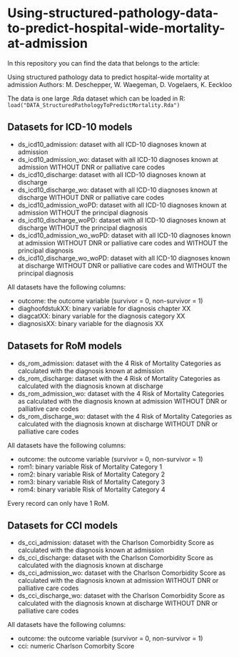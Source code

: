 # Using-structured-pathology-data-to-predict-hospital-wide-mortality-at-admission

In this repository you can find the data that belongs to the article:

Using structured pathology data to predict hospital-wide mortality at admission
Authors: M. Deschepper, W. Waegeman, D. Vogelaers, K. Eeckloo

The data is one large .Rda dataset which can be loaded in R: `load("DATA_StructuredPathologyToPredictMortality.Rda")`


## Datasets for ICD-10 models

- ds_icd10_admission: dataset with all ICD-10 diagnoses known at admission
- ds_icd10_admission_wo: dataset with all ICD-10 diagnoses known at admission WITHOUT DNR or palliative care codes
- ds_icd10_discharge: dataset with all ICD-10 diagnoses known at discharge
- ds_icd10_discharge_wo: dataset with all ICD-10 diagnoses known at discharge WITHOUT DNR or palliative care codes
- ds_icd10_admission_woPD: dataset with all ICD-10 diagnoses known at admission WITHOUT the principal diagnosis
- ds_icd10_discharge_woPD: dataset with all ICD-10 diagnoses known at discharge WITHOUT the principal diagnosis
- ds_icd10_admission_wo_woPD: dataset with all ICD-10 diagnoses known at admission WITHOUT DNR or palliative care codes and WITHOUT the principal diagnosis
- ds_icd10_discharge_wo_woPD: dataset with all ICD-10 diagnoses known at discharge WITHOUT DNR or palliative care codes and WITHOUT the principal diagnosis

All datasets have the following columns:

- outcome: the outcome variable (survivor = 0, non-survivor = 1)
- diaghoofdstukXX: binary variable for diagnosis chapter XX
- diagcatXX: binary variable for the diagnosis category XX
- diagnosisXX: binary variable for the diagnosis XX


## Datasets for RoM models

- ds_rom_admission: dataset with the 4 Risk of Mortality Categories as calculated with the diagnosis known at admission
- ds_rom_discharge: dataset with the 4 Risk of Mortality Categories as calculated with the diagnosis known at discharge
- ds_rom_admission_wo: dataset with the 4 Risk of Mortality Categories as calculated with the diagnosis known at admission WITHOUT DNR or palliative care codes
- ds_rom_discharge_wo: dataset with the 4 Risk of Mortality Categories as calculated with the diagnosis known at discharge WITHOUT DNR or palliative care codes

All datasets have the following columns:
- outcome: the outcome variable (survivor = 0, non-survivor = 1)
- rom1: binary variable Risk of Mortality Category 1
- rom2: binary variable Risk of Mortality Category 2
- rom3: binary variable Risk of Mortality Category 3
- rom4: binary variable Risk of Mortality Category 4

Every record can only have 1 RoM.

## Datasets for CCI models

- ds_cci_admission: dataset with the Charlson Comorbidity Score as calculated with the diagnosis known at admission
- ds_cci_discharge: dataset with the Charlson Comorbidity Score as calculated with the diagnosis known at discharge
- ds_cci_admission_wo: dataset with the Charlson Comorbidity Score as calculated with the diagnosis known at admission WITHOUT DNR or palliative care codes
- ds_cci_discharge_wo: dataset with the Charlson Comorbidity Score as calculated with the diagnosis known at discharge WITHOUT DNR or palliative care codes

All datasets have the following columns:
- outcome: the outcome variable (survivor = 0, non-survivor = 1)
- cci: numeric Charlson Comorbity Score 
